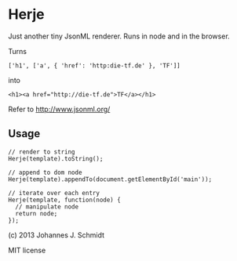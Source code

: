 Herje
=====

Just another tiny JsonML renderer. Runs in node and in the browser.


Turns

    ['h1', ['a', { 'href': 'http:die-tf.de' }, 'TF']]

into

    <h1><a href="http://die-tf.de">TF</a></h1>


Refer to http://www.jsonml.org/


Usage
-----

    // render to string
    Herje(template).toString();

    // append to dom node
    Herje(template).appendTo(document.getElementById('main'));

    // iterate over each entry
    Herje(template, function(node) {
      // manipulate node
      return node;
    });


(c) 2013 Johannes J. Schmidt

MIT license
